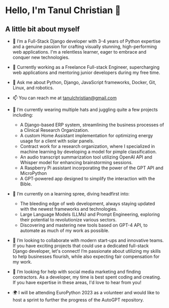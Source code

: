 # Hello, I'm Tanul Christian 👋

## A little bit about myself
- 🔭 I’m a Full-Stack Django developer with 3-4 years of Python expertise and a genuine passion for crafting visually stunning, high-performing web applications. I'm a relentless learner, eager to embrace and conquer new technologies.

- 💼 Currently working as a Freelance Full-stack Engineer, supercharging web applications and mentoring junior developers during my free time.

- 💬 Ask me about Python, Django, JavaScript frameworks, Docker, Git, Linux, and robotics.

- 📫 You can reach me at tanulchristian@gmail.com

- 🔭 I’m currently wearing multiple hats and juggling quite a few projects including:
    - A Django-based ERP system, streamlining the business processes of a Clinical Research Organization.
    - A custom Home Assistant implementation for optimizing energy usage for a client with solar panels. 
    - Contract work for a research organization, where I specialized in machine learning by developing a model for pimple classification.
    - An audio transcript summarization tool utilizing OpenAI API and Whisper model for enhancing brainstorming sessions.
    - A Raspberry Pi assistant incorporating the power of the GPT API and MicroPython
    - A GPT-powered app designed to simplify the interaction with the Bible.

- 🌱 I’m currently on a learning spree, diving headfirst into:
    - The bleeding edge of web development, always staying updated with the newest frameworks and technologies.
    - Large Language Models (LLMs) and Prompt Engineering, exploring their potential to revolutionize various sectors.
    - Discovering and mastering new tools based on GPT-4 API, to automate as much of my work as possible.

- 👯 I’m looking to collaborate with modern start-ups and innovative teams. If you have exciting projects that could use a dedicated full-stack Django developer, let's connect! I’m passionate about utilizing my skills to help businesses flourish, while also expecting fair compensation for my work.

- 🤔 I’m looking for help with social media marketing and finding contractors. As a developer, my time is best spent coding and creating. If you have expertise in these areas, I'd love to hear from you!

- 🌍 I will be attending EuroPython 2023 as a volunteer and would like to host a sprint to further the progress of the AutoGPT repository.
